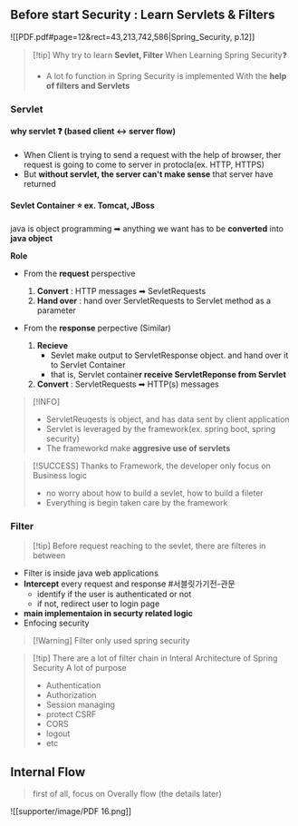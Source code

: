 
## Before start Security : Learn Servlets & Filters
![[PDF.pdf#page=12&rect=43,213,742,586|Spring_Security, p.12]]

>[!tip] Why try to learn **Sevlet, Filter** When Learning Spring Security❓
>- A lot fo function in Spring Security is implemented With the **help of filters and Servlets**

### Servlet 

#### why servlet ❓ (based client ↔ server flow)
- When Client is trying to send a request with the help of browser, ther request is going to come to server in protocla(ex. HTTP, HTTPS)
- But **without servlet, the server can't make sense** that server have returned 

#### Sevlet Container ⭐ ex. Tomcat, JBoss 

java is object programming ➡ anything we want has to be **converted** into **java object**

**Role** 
- From the **request** perspective 
	1. **Convert** : HTTP messages ➡ SevletRequests  
	2. **Hand over** : hand over ServletRequests to Servlet method as a parameter

- From the **response** perpective (Similar)
	1. **Recieve** 
		- Sevlet make output to ServletResponse object. and hand over it to Servlet Container
		- that is, Servlet containe**r receive ServletReponse from Servlet** 
	2. **Convert** : ServletRequests ➡ HTTP(s) messages 

> [!INFO]
> - ServletReuqests is object, and has data sent by client application
> - Servlet is leveraged by the framework(ex. spring boot, spring security)
> - The frameworkd make **aggresive use of servlets**  

>[!SUCCESS]  Thanks to Framework, the developer only focus on Business logic
>- no worry about how to build a sevlet, how to build a fileter
>- Everything is begin taken care by the framework


### Filter
>[!tip]  Before request reaching to the sevlet, there are filteres in between 

- Filter is inside java web applications
- **Intercept** every request and response #서블릿가기전-관문
	- identify if the user is authenticated or not
	- if not, redirect user to login page
- **main implementaion in securty related logic** 
- Enfocing security

> [!Warning] Filter only used spring security

>[!tip] There are a lot of filter chain in Interal Architecture of Spring Security 
>A lot of purpose 
>- Authentication
>- Authorization
>- Session managing
>- protect CSRF
>- CORS
>- logout
>- etc




## Internal Flow 
> first of all, focus on Overally flow (the details later)

![[supporter/image/PDF 16.png]]






